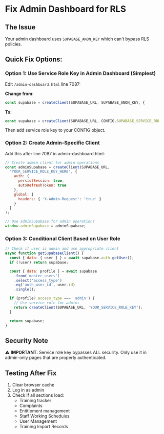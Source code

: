 # Fix Admin Dashboard for RLS

## The Issue
Your admin dashboard uses `SUPABASE_ANON_KEY` which can't bypass RLS policies.

## Quick Fix Options:

### Option 1: Use Service Role Key in Admin Dashboard (Simplest)
Edit `/admin-dashboard.html` line 7087:

**Change from:**
```javascript
const supabase = createClient(SUPABASE_URL, SUPABASE_ANON_KEY, {
```

**To:**
```javascript
const supabase = createClient(SUPABASE_URL, CONFIG.SUPABASE_SERVICE_ROLE_KEY || SUPABASE_ANON_KEY, {
```

Then add service role key to your CONFIG object.

### Option 2: Create Admin-Specific Client
Add this after line 7087 in admin-dashboard.html:

```javascript
// Create admin client for admin operations
const adminSupabase = createClient(SUPABASE_URL,
  'YOUR_SERVICE_ROLE_KEY_HERE', {
    auth: {
      persistSession: true,
      autoRefreshToken: true
    },
    global: {
      headers: { 'X-Admin-Request': 'true' }
    }
  }
);

// Use adminSupabase for admin operations
window.adminSupabase = adminSupabase;
```

### Option 3: Conditional Client Based on User Role
```javascript
// Check if user is admin and use appropriate client
async function getSupabaseClient() {
  const { data: { user } } = await supabase.auth.getUser();
  if (!user) return supabase;

  const { data: profile } = await supabase
    .from('master_users')
    .select('access_type')
    .eq('auth_user_id', user.id)
    .single();

  if (profile?.access_type === 'admin') {
    // Use service role for admins
    return createClient(SUPABASE_URL, 'YOUR_SERVICE_ROLE_KEY');
  }

  return supabase;
}
```

## Security Note
⚠️ **IMPORTANT**: Service role key bypasses ALL security. Only use it in admin-only pages that are properly authenticated.

## Testing After Fix
1. Clear browser cache
2. Log in as admin
3. Check if all sections load:
   - Training tracker
   - Complaints
   - Entitlement management
   - Staff Working Schedules
   - User Management
   - Training Import Records